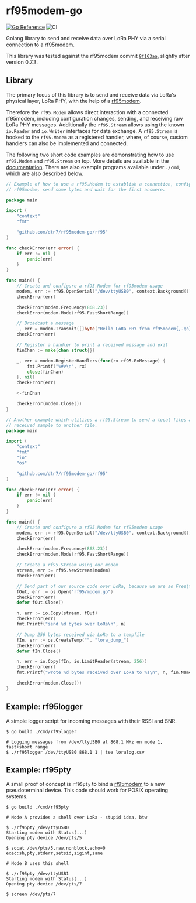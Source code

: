 # rf95modem-go

[![Go Reference](https://pkg.go.dev/badge/github.com/dtn7/rf95modem-go/rf95.svg)][godoc]
![CI](https://github.com/dtn7/rf95modem-go/workflows/CI/badge.svg)

Golang library to send and receive data over LoRa PHY via a serial connection to a [rf95modem].

This library was tested against the rf95modem commit [`8f163aa`][rf95modem-commit], slightly after version 0.7.3.


## Library

The primary focus of this library is to send and receive data via LoRa's physical layer, LoRa PHY, with the help of a [rf95modem].

Therefore the `rf95.Modem` allows direct interaction with a connected rf95modem, including configuration changes, sending, and receiving raw LoRa PHY messages.
Additionally the `rf95.Stream` allows using the known `io.Reader` and `io.Writer` interfaces for data exchange.
A `rf95.Stream` is hooked to the `rf95.Modem` as a registered handler, where, of course, custom handlers can also be implemented and connected.

The following two short code examples are demonstrating how to use `rf95.Modem` and `rf95.Stream` on top.
More details are available in the [documentation][godoc].
There are also example programs available under `./cmd`, which are also described below.

```go
// Example of how to use a rf95.Modem to establish a connection, configure the
// rf95modem, send some bytes and wait for the first answere.

package main

import (
	"context"
	"fmt"

	"github.com/dtn7/rf95modem-go/rf95"
)

func checkError(err error) {
	if err != nil {
		panic(err)
	}
}

func main() {
	// Create and configure a rf95.Modem for rf95modem usage
	modem, err := rf95.OpenSerial("/dev/ttyUSB0", context.Background())
	checkError(err)

	checkError(modem.Frequency(868.23))
	checkError(modem.Mode(rf95.FastShortRange))

	// Broadcast a message
	_, err = modem.Transmit([]byte("Hello LoRa PHY from rf95modem{,-go}"))
	checkError(err)

	// Register a handler to print a received message and exit
	finChan := make(chan struct{})

	_, err = modem.RegisterHandlers(func(rx rf95.RxMessage) {
		fmt.Printf("%#v\n", rx)
		close(finChan)
	}, nil)
	checkError(err)

	<-finChan

	checkError(modem.Close())
}
```

```go
// Another example which utilizes a rf95.Stream to send a local files and dump a
// received sample to another file.
package main

import (
	"context"
	"fmt"
	"io"
	"os"

	"github.com/dtn7/rf95modem-go/rf95"
)

func checkError(err error) {
	if err != nil {
		panic(err)
	}
}

func main() {
	// Create and configure a rf95.Modem for rf95modem usage
	modem, err := rf95.OpenSerial("/dev/ttyUSB0", context.Background())
	checkError(err)

	checkError(modem.Frequency(868.23))
	checkError(modem.Mode(rf95.FastShortRange))

	// Create a rf95.Stream using our modem
	stream, err := rf95.NewStream(modem)
	checkError(err)

	// Send part of our source code over LoRa, because we are so Free(tm)
	fOut, err := os.Open("rf95/modem.go")
	checkError(err)
	defer fOut.Close()

	n, err := io.Copy(stream, fOut)
	checkError(err)
	fmt.Printf("send %d bytes over LoRa\n", n)

	// Dump 256 bytes received via LoRa to a tempfile
	fIn, err := os.CreateTemp("", "lora_dump_")
	checkError(err)
	defer fIn.Close()

	n, err = io.Copy(fIn, io.LimitReader(stream, 256))
	checkError(err)
	fmt.Printf("wrote %d bytes received over LoRa to %s\n", n, fIn.Name())

	checkError(modem.Close())
}
```

## Example: rf95logger

A simple logger script for incoming messages with their RSSI and SNR.

```
$ go build ./cmd/rf95logger
```

```
# Logging messages from /dev/ttyUSB0 at 868.1 MHz on mode 1, fast+short range
$ ./rf95logger /dev/ttyUSB0 868.1 1 | tee loralog.csv
```


## Example: rf95pty

A small proof of concept is `rf95pty` to bind a [rf95modem] to a new pseudoterminal
device. This code should work for POSIX operating systems.

```
$ go build ./cmd/rf95pty
```

```
# Node A provides a shell over LoRa - stupid idea, btw

$ ./rf95pty /dev/ttyUSB0
Starting modem with Status(...)
Opening pty device /dev/pts/5

$ socat /dev/pts/5,raw,nonblock,echo=0 exec:sh,pty,stderr,setsid,sigint,sane
```

```
# Node B uses this shell

$ ./rf95pty /dev/ttyUSB1
Starting modem with Status(...)
Opening pty device /dev/pts/7

$ screen /dev/pts/7
```


[godoc]: https://pkg.go.dev/github.com/dtn7/rf95modem-go/rf95
[rf95modem]: https://github.com/gh0st42/rf95modem
[rf95modem-commit]: https://github.com/gh0st42/rf95modem/commit/8f163aa23e6f0c1ca7403c13b0811366e40b7317
